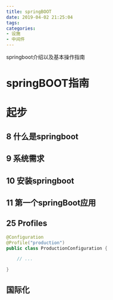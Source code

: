 ```yaml
---
title: springBOOT
date: 2019-04-02 21:25:04
tags:
categories:
- 设施
- 中间件
---
```

springboot介绍以及基本操作指南
<!-- more -->
# springBOOT指南
# 起步
## 8 什么是springboot
## 9 系统需求
## 10 安装springboot
## 11 第一个springBoot应用
## 25 Profiles

```java
@Configuration
@Profile("production")
public class ProductionConfiguration {

	// ...

}

```
## 国际化